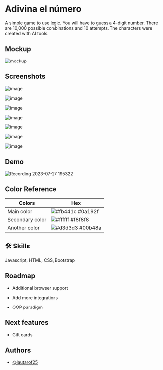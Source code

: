 
# Adivina el número

A simple game to use logic. You will have to guess a 4-digit number. There are 10,000 possible combinations and 10 attempts. The characters were created with AI tools.

## Mockup
![mockup](https://github.com/Lautarof25/guessTheNumber/assets/81919816/499b5952-38d4-4d76-b614-bfd8f8e9de2c)

## Screenshots

![image](https://github.com/Lautarof25/guessTheNumber/assets/81919816/8942f2fe-07b2-458c-b055-917d1fe89b64)

![image](https://github.com/Lautarof25/guessTheNumber/assets/81919816/af7d32da-3e73-474d-9ba1-62f8f67adb40)

![image](https://github.com/Lautarof25/guessTheNumber/assets/81919816/34793b09-8c5a-4f1c-b80a-30c042dc7632)

![image](https://github.com/Lautarof25/guessTheNumber/assets/81919816/3f929ff3-74ff-45d6-9086-defc5d2c0759)

![image](https://github.com/Lautarof25/guessTheNumber/assets/81919816/d1ca8d88-61d5-4bd6-a78c-a0fe0e24e23f)

![image](https://github.com/Lautarof25/guessTheNumber/assets/81919816/09c90a9a-f6bf-4ba9-9307-1b9e74a9ff4c)

![image](https://github.com/Lautarof25/guessTheNumber/assets/81919816/3553b129-6f37-40a5-8b8d-ea716835627d)


## Demo

![Recording 2023-07-27 195322](https://github.com/Lautarof25/guessTheNumber/assets/81919816/bcba2dbc-33af-48d7-9ea0-b2fbe52d5d02)


## Color Reference

| Colors             | Hex                                                                |
| ----------------- | ------------------------------------------------------------------ |
| Main color | ![#fb441c](https://via.placeholder.com/10/fb441c?text=+) #0a192f |
| Secondary color | ![#ffffff](https://via.placeholder.com/10/ffffff?text=+) #f8f8f8 |
| Another color | ![#d3d3d3](https://via.placeholder.com/10/d3d3d3?text=+) #00b48a |

## 🛠 Skills
Javascript, HTML, CSS, Bootstrap


## Roadmap

- Additional browser support

- Add more integrations

- OOP paradigm

## Next features

- Gift cards


## Authors

- [@lautarof25](https://www.github.com/lautarof25)

